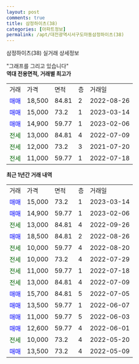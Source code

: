 ```yaml
---
layout: post
comments: true
title: 삼정하이츠(38)
categories: [아파트정보]
permalink: /apt/대전광역시서구도마동삼정하이츠(38)
---
```


삼정하이츠(38) 실거래 상세정보

<script type="text/javascript">
  google.charts.load('current', {'packages':['line', 'corechart']});
  google.charts.setOnLoadCallback(drawChart);

  function drawChart() {
    var data = new google.visualization.DataTable();
    data.addColumn('date', '거래일');
    data.addColumn('number', "매매");
    data.addColumn('number', "전세");
    data.addColumn('number', "전매");

    data.addRows([[new Date(Date.parse("2023-03-14")), 15000, null, null], [new Date(Date.parse("2023-02-06")), 14900, null, null], [new Date(Date.parse("2022-09-26")), null, 13000, null], [new Date(Date.parse("2022-08-26")), 18500, null, null], [new Date(Date.parse("2022-08-20")), null, 10000, null], [new Date(Date.parse("2022-07-29")), null, 10000, null], [new Date(Date.parse("2022-07-18")), null, 11000, null], [new Date(Date.parse("2022-07-09")), null, 13000, null], [new Date(Date.parse("2022-07-05")), 15700, null, null], [new Date(Date.parse("2022-06-07")), 13500, null, null], [new Date(Date.parse("2022-06-03")), 11000, null, null], [new Date(Date.parse("2022-06-01")), 12600, null, null], [new Date(Date.parse("2022-05-20")), null, 10000, null], [new Date(Date.parse("2022-05-09")), 13500, null, null]]);

    var options = {
      hAxis: {
        format: 'yyyy/MM/dd'
      },    
      lineWidth: 0,
      pointsVisible: true,    
      title: '최근 1년간 유형별 실거래가 분포',
      legend: { position: 'bottom' }
    };

    var formatter = new google.visualization.NumberFormat({pattern:'###,###'} );
    formatter.format(data, 1);
    formatter.format(data, 2);
    
    setTimeout(function() {
        var chart = new google.visualization.LineChart(document.getElementById('columnchart_material'));
        chart.draw(data, (options));
        document.getElementById('loading').style.display = 'none';
    }, 200);
  }
</script>


<div id="loading" style="z-index:20; display: block; margin-left: 0px">"그래프를 그리고 있습니다"</div>
<div id="columnchart_material" style="width: 95%; margin-left: 0px; display: block"></div>
<!-- contents start -->
<b>역대 전용면적, 거래별 최고가</b>
<table class="sortable">
    <tr>
      <td>거래</td>
      <td>가격</td>
      <td>면적</td>
      <td>층</td>
      <td>거래일</td>
    </tr>
        <tr>
          <td><a style="color: blue">매매</a></td>
          <td>18,500</td>
          <td>84.81</td>
          <td>2</td>
          <td>2022-08-26</td>
        </tr>            <tr>
          <td><a style="color: blue">매매</a></td>
          <td>15,000</td>
          <td>73.2</td>
          <td>1</td>
          <td>2023-03-14</td>
        </tr>            <tr>
          <td><a style="color: blue">매매</a></td>
          <td>14,900</td>
          <td>59.77</td>
          <td>1</td>
          <td>2023-02-06</td>
        </tr>        
        <tr>
              <td><a style="color: darkgreen">전세</a></td>
              <td>13,000</td>
              <td>84.81</td>
              <td>4</td>
              <td>2022-07-09</td>
            </tr>            <tr>
              <td><a style="color: darkgreen">전세</a></td>
              <td>12,000</td>
              <td>73.2</td>
              <td>3</td>
              <td>2021-07-20</td>
            </tr>            <tr>
              <td><a style="color: darkgreen">전세</a></td>
              <td>11,000</td>
              <td>59.77</td>
              <td>1</td>
              <td>2022-07-18</td>
            </tr>        
    
</table>

<b>최근 1년간 거래 내역</b>

<table class="sortable">
    <tr>
      <td>거래</td>
      <td>가격</td>
      <td>면적</td>
      <td>층</td>
      <td>거래일</td>
    </tr>
    <tr>
      <td><a style="color: blue">매매</a></td>
      <td>15,000</td>
      <td>73.2</td>
      <td>1</td>
      <td>2023-03-14</td>
    </tr>          <tr>
      <td><a style="color: blue">매매</a></td>
      <td>14,900</td>
      <td>59.77</td>
      <td>1</td>
      <td>2023-02-06</td>
    </tr>          <tr>
      <td><a style="color: darkgreen">전세</a></td>
      <td>13,000</td>
      <td>84.81</td>
      <td>4</td>
      <td>2022-09-26</td>
    </tr>          <tr>
      <td><a style="color: blue">매매</a></td>
      <td>18,500</td>
      <td>84.81</td>
      <td>2</td>
      <td>2022-08-26</td>
    </tr>          <tr>
      <td><a style="color: darkgreen">전세</a></td>
      <td>10,000</td>
      <td>59.77</td>
      <td>4</td>
      <td>2022-08-20</td>
    </tr>          <tr>
      <td><a style="color: darkgreen">전세</a></td>
      <td>10,000</td>
      <td>73.2</td>
      <td>4</td>
      <td>2022-07-29</td>
    </tr>          <tr>
      <td><a style="color: darkgreen">전세</a></td>
      <td>11,000</td>
      <td>59.77</td>
      <td>1</td>
      <td>2022-07-18</td>
    </tr>          <tr>
      <td><a style="color: darkgreen">전세</a></td>
      <td>13,000</td>
      <td>84.81</td>
      <td>4</td>
      <td>2022-07-09</td>
    </tr>          <tr>
      <td><a style="color: blue">매매</a></td>
      <td>15,700</td>
      <td>84.81</td>
      <td>5</td>
      <td>2022-07-05</td>
    </tr>          <tr>
      <td><a style="color: blue">매매</a></td>
      <td>13,500</td>
      <td>59.77</td>
      <td>1</td>
      <td>2022-06-07</td>
    </tr>          <tr>
      <td><a style="color: blue">매매</a></td>
      <td>11,000</td>
      <td>59.77</td>
      <td>5</td>
      <td>2022-06-03</td>
    </tr>          <tr>
      <td><a style="color: blue">매매</a></td>
      <td>12,600</td>
      <td>59.77</td>
      <td>4</td>
      <td>2022-06-01</td>
    </tr>          <tr>
      <td><a style="color: darkgreen">전세</a></td>
      <td>10,000</td>
      <td>73.2</td>
      <td>4</td>
      <td>2022-05-20</td>
    </tr>          <tr>
      <td><a style="color: blue">매매</a></td>
      <td>13,500</td>
      <td>73.2</td>
      <td>4</td>
      <td>2022-05-09</td>
    </tr>      </table>
<!-- contents end -->    

